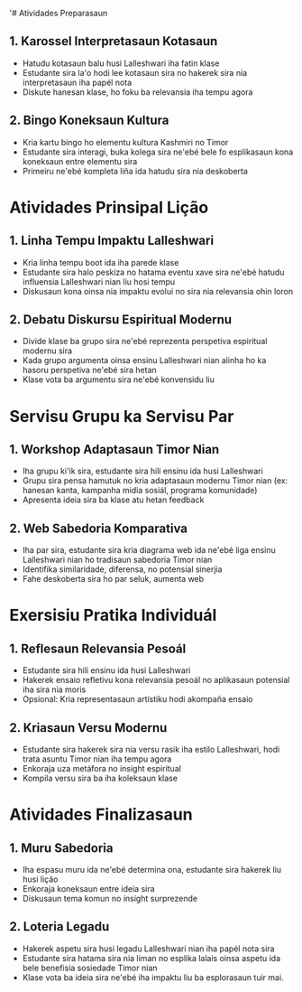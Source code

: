 '# Atividades Preparasaun

## 1. Karossel Interpretasaun Kotasaun

- Hatudu kotasaun balu husi Lalleshwari iha fatin klase
- Estudante sira la'o hodi lee kotasaun sira no hakerek sira nia interpretasaun iha papél nota
- Diskute hanesan klase, ho foku ba relevansia iha tempu agora

## 2. Bingo Koneksaun Kultura

- Kria kartu bingo ho elementu kultura Kashmiri no Timor
- Estudante sira interagi, buka kolega sira ne'ebé bele fo esplikasaun kona koneksaun entre elementu sira
- Primeiru ne'ebé kompleta liña ida hatudu sira nia deskoberta

# Atividades Prinsipal Lição

## 1. Linha Tempu Impaktu Lalleshwari

- Kria linha tempu boot ida iha parede klase
- Estudante sira halo peskiza no hatama eventu xave sira ne'ebé hatudu influensia Lalleshwari nian liu hosi tempu
- Diskusaun kona oinsa nia impaktu evolui no sira nia relevansia ohin loron

## 2. Debatu Diskursu Espiritual Modernu

- Divide klase ba grupo sira ne'ebé reprezenta perspetiva espiritual modernu sira
- Kada grupo argumenta oinsa ensinu Lalleshwari nian alinha ho ka hasoru perspetiva ne'ebé sira hetan
- Klase vota ba argumentu sira ne'ebé konvensidu liu

# Servisu Grupu ka Servisu Par

## 1. Workshop Adaptasaun Timor Nian

- Iha grupu ki'ik sira, estudante sira hili ensinu ida husi Lalleshwari
- Grupu sira pensa hamutuk no kria adaptasaun modernu Timor nian (ex: hanesan kanta, kampanha midia sosiál, programa komunidade)
- Apresenta ideia sira ba klase atu hetan feedback

## 2. Web Sabedoria Komparativa

- Iha par sira, estudante sira kria diagrama web ida ne'ebé liga ensinu Lalleshwari nian ho tradisaun sabedoria Timor nian
- Identifika similaridade, diferensa, no potensial sinerjia
- Fahe deskoberta sira ho par seluk, aumenta web

# Exersisiu Pratika Individuál

## 1. Reflesaun Relevansia Pesoál

- Estudante sira hili ensinu ida husi Lalleshwari
- Hakerek ensaio refletivu kona relevansia pesoál no aplikasaun potensial iha sira nia moris
- Opsional: Kria representasaun artístiku hodi akompaña ensaio

## 2. Kriasaun Versu Modernu

- Estudante sira hakerek sira nia versu rasik iha estilo Lalleshwari, hodi trata asuntu Timor nian iha tempu agora
- Enkoraja uza metáfora no insight espiritual
- Kompila versu sira ba iha koleksaun klase

# Atividades Finalizasaun

## 1. Muru Sabedoria

- Iha espasu muru ida ne'ebé determina ona, estudante sira hakerek liu husi lição
- Enkoraja koneksaun entre ideia sira
- Diskusaun tema komun no insight surprezende

## 2. Loteria Legadu

- Hakerek aspetu sira husi legadu Lalleshwari nian iha papél nota sira
- Estudante sira hatama sira nia liman no esplika lalais oinsa aspetu ida bele benefisia sosiedade Timor nian
- Klase vota ba ideia sira ne'ebé iha impaktu liu ba esplorasaun tuir mai.